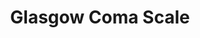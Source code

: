 ---
title: "Glasgow Coma Scale"
summary: "The Glasgow Coma Scale is a clinical scale used to reliably measure a person's level of consciousness after a brain injury.
The GCS assesses a person based on their ability to perform eye movements, speak, and move their body. These three behaviours make up the three elements of the scale: eye, verbal, and motor. A person's GCS score can range from 3 to 15 . This score is used to guide immediate medical care after a brain injury and also to monitor hospitalised patients and track their level of consciousness.
Lower GCS scores are correlated with higher risk of death. However, the GCS score alone should not be used on its own to predict the outcome for an individual person with brain injury."
image: "glasgow-coma-scale.jpg"
apple_music_artist_url: "https://music.apple.com/gb/artist/glasgow-coma-scale/818494911"
wikipedia_url: "https://en.wikipedia.org/wiki/Glasgow_Coma_Scale"
---